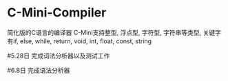 # C-Mini-Compiler
简化版的C语言的编译器
C-Mini支持整型, 浮点型, 字符型, 字符串等类型, 关键字有if, else, while, return, void, int, float, const, string

#5.28日
  完成词法分析器以及测试工作

#6.8日
  完成语法分析器
